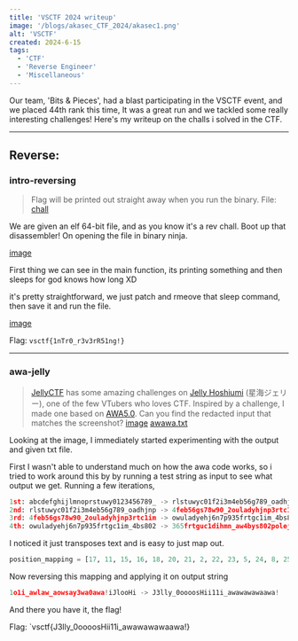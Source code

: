 ```yaml
---
title: 'VSCTF 2024 writeup'
image: '/blogs/akasec_CTF_2024/akasec1.png'
alt: 'VSCTF'
created: 2024-6-15
tags:
  - 'CTF'
  - 'Reverse Engineer'
  - 'Miscellaneous' 
---
```


Our team, 'Bits & Pieces', had a blast participating in the VSCTF event, and we placed 44th rank this time, It was a great run and we tackled some really interesting challenges! Here's my writeup on the challs i solved in the CTF.

---

## Reverse:

### intro-reversing

> Flag will be printed out straight away when you run the binary.
> File: [chall](https://github.com/AkaniX3/Blog-page/blob/main/urara/blogs/vs_CTF_2024/chall)

We are given an elf 64-bit file, and as you know it's a rev chall. Boot up that disassembler! On opening the file in binary ninja.

[image](https://github.com/AkaniX3/Blog-page/blob/main/urara/blogs/vs_CTF_2024/vs1.png)

First thing we can see in the main function, its printing something and then sleeps for god knows how long XD

it's pretty straightforward, we just patch and rmeove that sleep command, then save it and run the file.

[image](https://github.com/AkaniX3/Blog-page/blob/main/urara/blogs/vs_CTF_2024/vs2.png)

Flag: `vsctf{1nTr0_r3v3rR51ng!}`

---

### awa-jelly

> [JellyCTF](https://jellyc.tf/) has some amazing challenges on [Jelly Hoshiumi](https://x.com/jellyhoshiumi) (星海ジェリー), one of the few VTubers who loves CTF. Inspired by a challenge, I made one based on [AWA5.0](https://github.com/TempTempai/AWA5.0). Can you find the redacted input that matches the screenshot?
> [image](https://github.com/AkaniX3/Blog-page/blob/main/urara/blogs/vs_CTF_2024/vs3.png)
> [awawa.txt](https://github.com/AkaniX3/Blog-page/blob/main/urara/blogs/vs_CTF_2024/awawa.txt)

Looking at the image, I immediately started experimenting with the output and given txt file.

First I wasn't able to understand much on how the awa code works, so i tried to work around this by by running a test string as input to see what output we get. Running a few iterations,

```py
1st: abcdefghijlmnoprstuwy0123456789_ -> rlstuwyc01f2i3m4eb56g789_oadhjnp
2nd: rlstuwyc01f2i3m4eb56g789_oadhjnp -> 4feb56gs78w90_2ouladyhjnp3rtc1im
3rd: 4feb56gs78w90_2ouladyhjnp3rtc1im -> owuladyehj6n7p935frtgc1im_4bs802
4th: owuladyehj6n7p935frtgc1im_4bs802 -> 365frtguc1dihmn_aw4bys802polej79
```

I noticed it just transposes text and is easy to just map out.

```py
position_mapping = [17, 11, 15, 16, 18, 20, 21, 2, 22, 23, 5, 24, 8, 25, 12, 26, 4, 1, 27, 28, 6, 29, 30, 31, 32, 13, 0, 3, 7, 9, 14, 19]
```

Now reversing this mapping and applying it on output string 

```py
1o1i_awlaw_aowsay3wa0awa!iJlooHi -> J3lly_0oooosHii11i_awawawawaawa!
```
And there you have it, the flag! 

Flag: `vsctf{J3lly_0oooosHii11i_awawawawaawa!}
